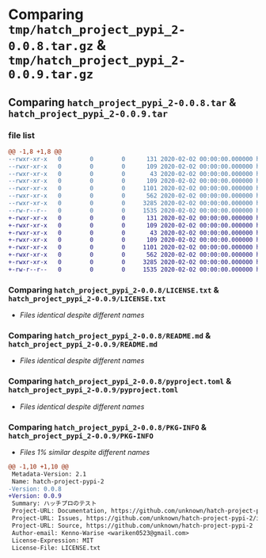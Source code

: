 # Comparing `tmp/hatch_project_pypi_2-0.0.8.tar.gz` & `tmp/hatch_project_pypi_2-0.0.9.tar.gz`

## Comparing `hatch_project_pypi_2-0.0.8.tar` & `hatch_project_pypi_2-0.0.9.tar`

### file list

```diff
@@ -1,8 +1,8 @@
--rwxr-xr-x   0        0        0      131 2020-02-02 00:00:00.000000 hatch_project_pypi_2-0.0.8/src/hatch_project_pypi_2/__about__.py
--rwxr-xr-x   0        0        0      109 2020-02-02 00:00:00.000000 hatch_project_pypi_2-0.0.8/src/hatch_project_pypi_2/__init__.py
--rwxr-xr-x   0        0        0       43 2020-02-02 00:00:00.000000 hatch_project_pypi_2-0.0.8/src/hatch_project_pypi_2/hello.py
--rwxr-xr-x   0        0        0      109 2020-02-02 00:00:00.000000 hatch_project_pypi_2-0.0.8/tests/__init__.py
--rwxr-xr-x   0        0        0     1101 2020-02-02 00:00:00.000000 hatch_project_pypi_2-0.0.8/LICENSE.txt
--rwxr-xr-x   0        0        0      562 2020-02-02 00:00:00.000000 hatch_project_pypi_2-0.0.8/README.md
--rwxr-xr-x   0        0        0     3285 2020-02-02 00:00:00.000000 hatch_project_pypi_2-0.0.8/pyproject.toml
--rw-r--r--   0        0        0     1535 2020-02-02 00:00:00.000000 hatch_project_pypi_2-0.0.8/PKG-INFO
+-rwxr-xr-x   0        0        0      131 2020-02-02 00:00:00.000000 hatch_project_pypi_2-0.0.9/src/hatch_project_pypi_2/__about__.py
+-rwxr-xr-x   0        0        0      109 2020-02-02 00:00:00.000000 hatch_project_pypi_2-0.0.9/src/hatch_project_pypi_2/__init__.py
+-rwxr-xr-x   0        0        0       43 2020-02-02 00:00:00.000000 hatch_project_pypi_2-0.0.9/src/hatch_project_pypi_2/hello.py
+-rwxr-xr-x   0        0        0      109 2020-02-02 00:00:00.000000 hatch_project_pypi_2-0.0.9/tests/__init__.py
+-rwxr-xr-x   0        0        0     1101 2020-02-02 00:00:00.000000 hatch_project_pypi_2-0.0.9/LICENSE.txt
+-rwxr-xr-x   0        0        0      562 2020-02-02 00:00:00.000000 hatch_project_pypi_2-0.0.9/README.md
+-rwxr-xr-x   0        0        0     3285 2020-02-02 00:00:00.000000 hatch_project_pypi_2-0.0.9/pyproject.toml
+-rw-r--r--   0        0        0     1535 2020-02-02 00:00:00.000000 hatch_project_pypi_2-0.0.9/PKG-INFO
```

### Comparing `hatch_project_pypi_2-0.0.8/LICENSE.txt` & `hatch_project_pypi_2-0.0.9/LICENSE.txt`

 * *Files identical despite different names*

### Comparing `hatch_project_pypi_2-0.0.8/README.md` & `hatch_project_pypi_2-0.0.9/README.md`

 * *Files identical despite different names*

### Comparing `hatch_project_pypi_2-0.0.8/pyproject.toml` & `hatch_project_pypi_2-0.0.9/pyproject.toml`

 * *Files identical despite different names*

### Comparing `hatch_project_pypi_2-0.0.8/PKG-INFO` & `hatch_project_pypi_2-0.0.9/PKG-INFO`

 * *Files 1% similar despite different names*

```diff
@@ -1,10 +1,10 @@
 Metadata-Version: 2.1
 Name: hatch-project-pypi-2
-Version: 0.0.8
+Version: 0.0.9
 Summary: ハッチプロのテスト
 Project-URL: Documentation, https://github.com/unknown/hatch-project-pypi-2#readme
 Project-URL: Issues, https://github.com/unknown/hatch-project-pypi-2/issues
 Project-URL: Source, https://github.com/unknown/hatch-project-pypi-2
 Author-email: Kenno-Warise <wariken0523@gmail.com>
 License-Expression: MIT
 License-File: LICENSE.txt
```

